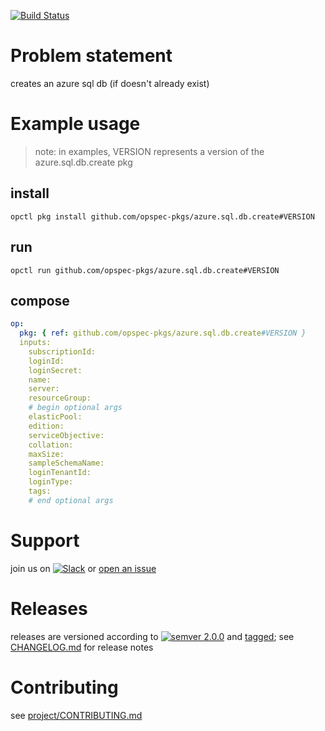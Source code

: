 [![Build Status](https://travis-ci.org/opspec-pkgs/azure.sql.db.create.svg?branch=master)](https://travis-ci.org/opspec-pkgs/azure.sql.db.create)

# Problem statement

creates an azure sql db (if doesn't already exist)

# Example usage

> note: in examples, VERSION represents a version of the
> azure.sql.db.create pkg

## install

```shell
opctl pkg install github.com/opspec-pkgs/azure.sql.db.create#VERSION
```

## run

```
opctl run github.com/opspec-pkgs/azure.sql.db.create#VERSION
```

## compose

```yaml
op:
  pkg: { ref: github.com/opspec-pkgs/azure.sql.db.create#VERSION }
  inputs: 
    subscriptionId:
    loginId:
    loginSecret:
    name:
    server:
    resourceGroup:
    # begin optional args
    elasticPool:
    edition:
    serviceObjective:
    collation:
    maxSize:
    sampleSchemaName:
    loginTenantId:
    loginType:
    tags:
    # end optional args
```

# Support

join us on
[![Slack](https://opspec-slackin.herokuapp.com/badge.svg)](https://opspec-slackin.herokuapp.com/)
or
[open an issue](https://github.com/opspec-pkgs/azure.sql.db.create/issues)

# Releases

releases are versioned according to
[![semver 2.0.0](https://img.shields.io/badge/semver-2.0.0-brightgreen.svg)](http://semver.org/spec/v2.0.0.html)
and [tagged](https://git-scm.com/book/en/v2/Git-Basics-Tagging); see
[CHANGELOG.md](CHANGELOG.md) for release notes

# Contributing

see
[project/CONTRIBUTING.md](https://github.com/opspec-pkgs/project/blob/master/CONTRIBUTING.md)
